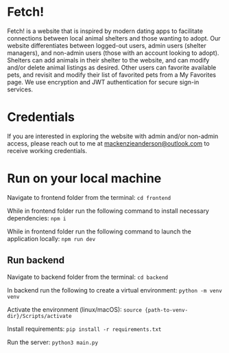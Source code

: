 # Fetch!
Fetch! is a website that is inspired by modern dating apps to facilitate connections between local animal shelters and those wanting to adopt. Our website differentiates between logged-out users, admin users (shelter managers), and non-admin users (those with an account looking to adopt). Shelters can add animals in their shelter to the website, and can modify and/or delete animal listings as desired. Other users can favorite available pets, and revisit and modify their list of favorited pets from a My Favorites page.  We use encryption and JWT authentication for secure sign-in services. 

# Credentials
If you are interested in exploring the website with admin and/or non-admin access, please reach out to me at mackenzieanderson@outlook.com to receive working credentials. 


# Run on your local machine

Navigate to frontend folder from the terminal:
`cd frontend`

While in frontend folder run the following command to install necessary dependencies: `npm i`

While in frontend folder run the following command to launch the application locally: `npm run dev`

## Run backend
Navigate to backend folder from the terminal: `cd backend`

In backend run the following to create a virtual environment: `python -m venv venv`

Activate the environment (linux/macOS): `source {path-to-venv-dir}/Scripts/activate`

Install requirements: `pip install -r requirements.txt`

Run the server: `python3 main.py`

